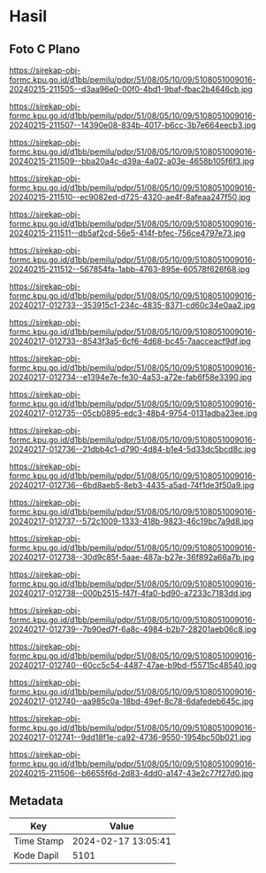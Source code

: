 # Hasil

## Foto C Plano

https://sirekap-obj-formc.kpu.go.id/d1bb/pemilu/pdpr/51/08/05/10/09/5108051009016-20240215-211505--d3aa96e0-00f0-4bd1-9baf-fbac2b4646cb.jpg

https://sirekap-obj-formc.kpu.go.id/d1bb/pemilu/pdpr/51/08/05/10/09/5108051009016-20240215-211507--14390e08-834b-4017-b6cc-3b7e664eecb3.jpg

https://sirekap-obj-formc.kpu.go.id/d1bb/pemilu/pdpr/51/08/05/10/09/5108051009016-20240215-211509--bba20a4c-d39a-4a02-a03e-4658b105f6f3.jpg

https://sirekap-obj-formc.kpu.go.id/d1bb/pemilu/pdpr/51/08/05/10/09/5108051009016-20240215-211510--ec9082ed-d725-4320-ae4f-8afeaa247f50.jpg

https://sirekap-obj-formc.kpu.go.id/d1bb/pemilu/pdpr/51/08/05/10/09/5108051009016-20240215-211511--db5af2cd-56e5-414f-bfec-756ce4797e73.jpg

https://sirekap-obj-formc.kpu.go.id/d1bb/pemilu/pdpr/51/08/05/10/09/5108051009016-20240215-211512--567854fa-1abb-4763-895e-60578f626f68.jpg

https://sirekap-obj-formc.kpu.go.id/d1bb/pemilu/pdpr/51/08/05/10/09/5108051009016-20240217-012733--353915c1-234c-4835-8371-cd60c34e0aa2.jpg

https://sirekap-obj-formc.kpu.go.id/d1bb/pemilu/pdpr/51/08/05/10/09/5108051009016-20240217-012733--8543f3a5-6cf6-4d68-bc45-7aacceacf9df.jpg

https://sirekap-obj-formc.kpu.go.id/d1bb/pemilu/pdpr/51/08/05/10/09/5108051009016-20240217-012734--e1394e7e-fe30-4a53-a72e-fab6f58e3390.jpg

https://sirekap-obj-formc.kpu.go.id/d1bb/pemilu/pdpr/51/08/05/10/09/5108051009016-20240217-012735--05cb0895-edc3-48b4-9754-0131adba23ee.jpg

https://sirekap-obj-formc.kpu.go.id/d1bb/pemilu/pdpr/51/08/05/10/09/5108051009016-20240217-012736--21dbb4c1-d790-4d84-b1e4-5d33dc5bcd8c.jpg

https://sirekap-obj-formc.kpu.go.id/d1bb/pemilu/pdpr/51/08/05/10/09/5108051009016-20240217-012736--6bd8aeb5-8eb3-4435-a5ad-74f1de3f50a9.jpg

https://sirekap-obj-formc.kpu.go.id/d1bb/pemilu/pdpr/51/08/05/10/09/5108051009016-20240217-012737--572c1009-1333-418b-9823-46c19bc7a9d8.jpg

https://sirekap-obj-formc.kpu.go.id/d1bb/pemilu/pdpr/51/08/05/10/09/5108051009016-20240217-012738--30d9c85f-5aae-487a-b27e-36f892a66a7b.jpg

https://sirekap-obj-formc.kpu.go.id/d1bb/pemilu/pdpr/51/08/05/10/09/5108051009016-20240217-012738--000b2515-f47f-4fa0-bd90-a7233c7183dd.jpg

https://sirekap-obj-formc.kpu.go.id/d1bb/pemilu/pdpr/51/08/05/10/09/5108051009016-20240217-012739--7b90ed7f-6a8c-4984-b2b7-28201aeb06c8.jpg

https://sirekap-obj-formc.kpu.go.id/d1bb/pemilu/pdpr/51/08/05/10/09/5108051009016-20240217-012740--60cc5c54-4487-47ae-b9bd-f55715c48540.jpg

https://sirekap-obj-formc.kpu.go.id/d1bb/pemilu/pdpr/51/08/05/10/09/5108051009016-20240217-012740--aa985c0a-18bd-49ef-8c78-6dafedeb645c.jpg

https://sirekap-obj-formc.kpu.go.id/d1bb/pemilu/pdpr/51/08/05/10/09/5108051009016-20240217-012741--9dd18f1e-ca92-4736-9550-1954bc50b021.jpg

https://sirekap-obj-formc.kpu.go.id/d1bb/pemilu/pdpr/51/08/05/10/09/5108051009016-20240215-211506--b6655f6d-2d83-4dd0-a147-43e2c77f27d0.jpg


## Metadata

| Key        | Value               |
| ---------- | ------------------- |
| Time Stamp | 2024-02-17 13:05:41 |
| Kode Dapil | 5101                |



